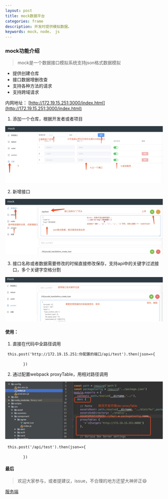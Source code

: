 ```yaml
---
layout: post
title: mock数据平台
categories: frame
description: 开发时提供模拟数据。
keywords: mock，node， js
---
```


###  mock功能介绍

> mock是一个数据接口模拟系统支持json格式数据模拟

+ 提供创建仓库
+ 接口数据增删改查
+ 支持各种方法的请求
+ 支持跨域请求

内网地址：
[http://172.19.15.251:3000/index.html](http://172.19.15.251:3000/index.html)



1. 添加一个仓库，根据开发者或者项目

![image](/assets/img/newStore.jpg)

2. 新增接口

![image](/assets/img/add.jpg)

3. 接口名称或者数据需要修改的时候直接修改保存，支持api中的关键字过滤接口，多个关键字空格分割

![image](/assets/img/edit.jpg)
####  使用：

1. 直接在代码中全路径调用

```
 this.post('http://172.19.15.251:你配置的端口/api/test').then(json=>{

        })
```

2. 通过配置webpack proxyTable，用相对路径调用

![image](/assets/img/use.jpg)

```
 this.post('/api/test').then(json=>{

        })
```

#### 最后

> 欢迎大家参与，或者提建议，issue，不合理的地方还望大神斧正😄


[服务端](https://github.com/lxcuso4/mock)

